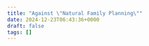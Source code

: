 ```yaml
---
title: "Against \"Natural Family Planning\""
date: 2024-12-23T06:43:36+0000
draft: false
tags: []
---
```


